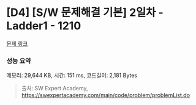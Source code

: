 # [D4] [S/W 문제해결 기본] 2일차 - Ladder1 - 1210 

[문제 링크](https://swexpertacademy.com/main/code/problem/problemDetail.do?contestProbId=AV14ABYKADACFAYh) 

### 성능 요약

메모리: 29,644 KB, 시간: 151 ms, 코드길이: 2,181 Bytes



> 출처: SW Expert Academy, https://swexpertacademy.com/main/code/problem/problemList.do